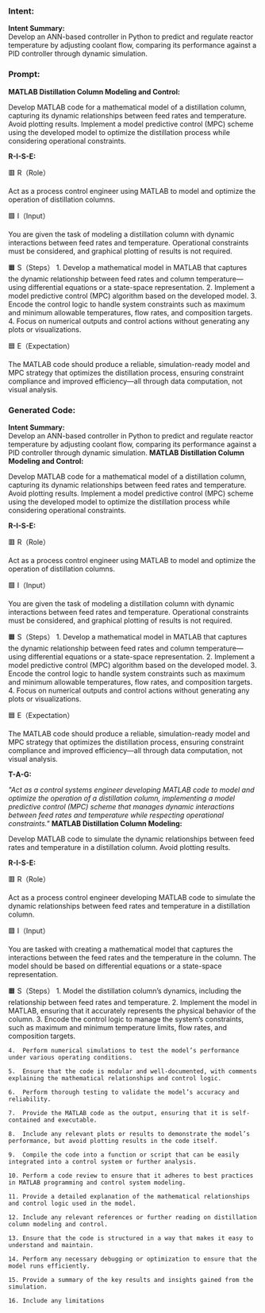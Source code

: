 ### Intent:
**Intent Summary:**  
Develop an ANN-based controller in Python to predict and regulate reactor temperature by adjusting coolant flow, comparing its performance against a PID controller through dynamic simulation.

### Prompt:
**MATLAB Distillation Column Modeling and Control:**

Develop MATLAB code for a mathematical model of a distillation column, capturing its dynamic relationships between feed rates and temperature. Avoid plotting results.
Implement a model predictive control (MPC) scheme using the developed model to optimize the distillation process while considering operational constraints.

**R-I-S-E:**

🟥 R（Role）

Act as a process control engineer using MATLAB to model and optimize the operation of distillation columns.

🟩 I（Input）

You are given the task of modeling a distillation column with dynamic interactions between feed rates and temperature. Operational constraints must be considered, and graphical plotting of results is not required.

🟧 S（Steps）
	1.	Develop a mathematical model in MATLAB that captures the dynamic relationship between feed rates and column temperature—using differential equations or a state-space representation.
	2.	Implement a model predictive control (MPC) algorithm based on the developed model.
	3.	Encode the control logic to handle system constraints such as maximum and minimum allowable temperatures, flow rates, and composition targets.
	4.	Focus on numerical outputs and control actions without generating any plots or visualizations.

🟦 E（Expectation）

The MATLAB code should produce a reliable, simulation-ready model and MPC strategy that optimizes the distillation process, ensuring constraint compliance and improved efficiency—all through data computation, not visual analysis.

### Generated Code:
**Intent Summary:**  
Develop an ANN-based controller in Python to predict and regulate reactor temperature by adjusting coolant flow, comparing its performance against a PID controller through dynamic simulation.
**MATLAB Distillation Column Modeling and Control:**

Develop MATLAB code for a mathematical model of a distillation column, capturing its dynamic relationships between feed rates and temperature. Avoid plotting results.
Implement a model predictive control (MPC) scheme using the developed model to optimize the distillation process while considering operational constraints.

**R-I-S-E:**

🟥 R（Role）

Act as a process control engineer using MATLAB to model and optimize the operation of distillation columns.

🟩 I（Input）

You are given the task of modeling a distillation column with dynamic interactions between feed rates and temperature. Operational constraints must be considered, and graphical plotting of results is not required.

🟧 S（Steps）
	1.	Develop a mathematical model in MATLAB that captures the dynamic relationship between feed rates and column temperature—using differential equations or a state-space representation.
	2.	Implement a model predictive control (MPC) algorithm based on the developed model.
	3.	Encode the control logic to handle system constraints such as maximum and minimum allowable temperatures, flow rates, and composition targets.
	4.	Focus on numerical outputs and control actions without generating any plots or visualizations.

🟦 E（Expectation）

The MATLAB code should produce a reliable, simulation-ready model and MPC strategy that optimizes the distillation process, ensuring constraint compliance and improved efficiency—all through data computation, not visual analysis.  

**T-A-G:**

*"Act as a control systems engineer developing MATLAB code to model and optimize the operation of a distillation column, implementing a model predictive control (MPC) scheme that manages dynamic interactions between feed rates and temperature while respecting operational constraints."*
**MATLAB Distillation Column Modeling:**

Develop MATLAB code to simulate the dynamic relationships between feed rates and temperature in a distillation column. Avoid plotting results.

**R-I-S-E:**

🟥 R（Role）

Act as a process control engineer developing MATLAB code to simulate the dynamic relationships between feed rates and temperature in a distillation column.

🟩 I（Input）

You are tasked with creating a mathematical model that captures the interactions between the feed rates and the temperature in the column. The model should be based on differential equations or a state-space representation.

🟧 S（Steps）
	1.	Model the distillation column’s dynamics, including the relationship between feed rates and temperature.
	2.	Implement the model in MATLAB, ensuring that it accurately represents the physical behavior of the column.
	3.	Encode the control logic to manage the system’s constraints, such as maximum and minimum temperature limits, flow rates, and composition targets.

	4.	Perform numerical simulations to test the model’s performance under various operating conditions.

	5.	Ensure that the code is modular and well-documented, with comments explaining the mathematical relationships and control logic.

	6.	Perform thorough testing to validate the model’s accuracy and reliability.

	7.	Provide the MATLAB code as the output, ensuring that it is self-contained and executable.

	8.	Include any relevant plots or results to demonstrate the model’s performance, but avoid plotting results in the code itself.

	9.	Compile the code into a function or script that can be easily integrated into a control system or further analysis.

	10.	Perform a code review to ensure that it adheres to best practices in MATLAB programming and control system modeling.

	11.	Provide a detailed explanation of the mathematical relationships and control logic used in the model.

	12.	Include any relevant references or further reading on distillation column modeling and control.

	13.	Ensure that the code is structured in a way that makes it easy to understand and maintain.

	14.	Perform any necessary debugging or optimization to ensure that the model runs efficiently.

	15.	Provide a summary of the key results and insights gained from the simulation.

	16.	Include any limitations
